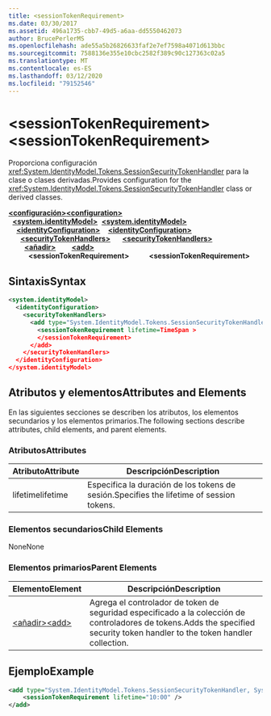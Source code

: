 ```yaml
---
title: <sessionTokenRequirement>
ms.date: 03/30/2017
ms.assetid: 496a1735-cbb7-49d5-a6aa-dd5550462073
author: BrucePerlerMS
ms.openlocfilehash: ade55a5b26826633faf2e7ef7598a4071d613bbc
ms.sourcegitcommit: 7588136e355e10cbc2582f389c90c127363c02a5
ms.translationtype: MT
ms.contentlocale: es-ES
ms.lasthandoff: 03/12/2020
ms.locfileid: "79152546"
---
```

# <a name="sessiontokenrequirement"></a><span data-ttu-id="88895-101">\<sessionTokenRequirement></span><span class="sxs-lookup"><span data-stu-id="88895-101">\<sessionTokenRequirement></span></span>
<span data-ttu-id="88895-102">Proporciona configuración <xref:System.IdentityModel.Tokens.SessionSecurityTokenHandler> para la clase o clases derivadas.</span><span class="sxs-lookup"><span data-stu-id="88895-102">Provides configuration for the <xref:System.IdentityModel.Tokens.SessionSecurityTokenHandler> class or derived classes.</span></span>  
  
<span data-ttu-id="88895-103">[**\<configuración>**](../configuration-element.md)</span><span class="sxs-lookup"><span data-stu-id="88895-103">[**\<configuration>**](../configuration-element.md)</span></span>\
<span data-ttu-id="88895-104">&nbsp;&nbsp;[**\<system.identityModel>**](system-identitymodel.md)</span><span class="sxs-lookup"><span data-stu-id="88895-104">&nbsp;&nbsp;[**\<system.identityModel>**](system-identitymodel.md)</span></span>\
<span data-ttu-id="88895-105">&nbsp;&nbsp;&nbsp;&nbsp;[**\<identityConfiguration>**](identityconfiguration.md)</span><span class="sxs-lookup"><span data-stu-id="88895-105">&nbsp;&nbsp;&nbsp;&nbsp;[**\<identityConfiguration>**](identityconfiguration.md)</span></span>\
<span data-ttu-id="88895-106">&nbsp;&nbsp;&nbsp;&nbsp;&nbsp;&nbsp;[**\<securityTokenHandlers>**](securitytokenhandlers.md)</span><span class="sxs-lookup"><span data-stu-id="88895-106">&nbsp;&nbsp;&nbsp;&nbsp;&nbsp;&nbsp;[**\<securityTokenHandlers>**](securitytokenhandlers.md)</span></span>\
<span data-ttu-id="88895-107">&nbsp;&nbsp;&nbsp;&nbsp;&nbsp;&nbsp;&nbsp;&nbsp;[**\<añadir>**](add.md)</span><span class="sxs-lookup"><span data-stu-id="88895-107">&nbsp;&nbsp;&nbsp;&nbsp;&nbsp;&nbsp;&nbsp;&nbsp;[**\<add>**](add.md)</span></span>\
<span data-ttu-id="88895-108">&nbsp;&nbsp;&nbsp;&nbsp;&nbsp;&nbsp;&nbsp;&nbsp;&nbsp;&nbsp;**\<sessionTokenRequirement>**</span><span class="sxs-lookup"><span data-stu-id="88895-108">&nbsp;&nbsp;&nbsp;&nbsp;&nbsp;&nbsp;&nbsp;&nbsp;&nbsp;&nbsp;**\<sessionTokenRequirement>**</span></span>  
  
## <a name="syntax"></a><span data-ttu-id="88895-109">Sintaxis</span><span class="sxs-lookup"><span data-stu-id="88895-109">Syntax</span></span>  
  
```xml  
<system.identityModel>  
  <identityConfiguration>  
    <securityTokenHandlers>  
      <add type="System.IdentityModel.Tokens.SessionSecurityTokenHandler, System.IdentityModel">  
        <sessionTokenRequirement lifetime=TimeSpan >  
        </sessionTokenRequirement>  
      </add>  
    </securityTokenHandlers>  
  </identityConfiguration>  
</system.identityModel>  
```  
  
## <a name="attributes-and-elements"></a><span data-ttu-id="88895-110">Atributos y elementos</span><span class="sxs-lookup"><span data-stu-id="88895-110">Attributes and Elements</span></span>  
 <span data-ttu-id="88895-111">En las siguientes secciones se describen los atributos, los elementos secundarios y los elementos primarios.</span><span class="sxs-lookup"><span data-stu-id="88895-111">The following sections describe attributes, child elements, and parent elements.</span></span>  
  
### <a name="attributes"></a><span data-ttu-id="88895-112">Atributos</span><span class="sxs-lookup"><span data-stu-id="88895-112">Attributes</span></span>  
  
|<span data-ttu-id="88895-113">Atributo</span><span class="sxs-lookup"><span data-stu-id="88895-113">Attribute</span></span>|<span data-ttu-id="88895-114">Descripción</span><span class="sxs-lookup"><span data-stu-id="88895-114">Description</span></span>|  
|---------------|-----------------|  
|<span data-ttu-id="88895-115">lifetime</span><span class="sxs-lookup"><span data-stu-id="88895-115">lifetime</span></span>|<span data-ttu-id="88895-116">Especifica la duración de los tokens de sesión.</span><span class="sxs-lookup"><span data-stu-id="88895-116">Specifies the lifetime of session tokens.</span></span>|  
  
### <a name="child-elements"></a><span data-ttu-id="88895-117">Elementos secundarios</span><span class="sxs-lookup"><span data-stu-id="88895-117">Child Elements</span></span>  
 <span data-ttu-id="88895-118">None</span><span class="sxs-lookup"><span data-stu-id="88895-118">None</span></span>  
  
### <a name="parent-elements"></a><span data-ttu-id="88895-119">Elementos primarios</span><span class="sxs-lookup"><span data-stu-id="88895-119">Parent Elements</span></span>  
  
|<span data-ttu-id="88895-120">Elemento</span><span class="sxs-lookup"><span data-stu-id="88895-120">Element</span></span>|<span data-ttu-id="88895-121">Descripción</span><span class="sxs-lookup"><span data-stu-id="88895-121">Description</span></span>|  
|-------------|-----------------|  
|[<span data-ttu-id="88895-122">\<añadir></span><span class="sxs-lookup"><span data-stu-id="88895-122">\<add></span></span>](add.md)|<span data-ttu-id="88895-123">Agrega el controlador de token de seguridad especificado a la colección de controladores de tokens.</span><span class="sxs-lookup"><span data-stu-id="88895-123">Adds the specified security token handler to the token handler collection.</span></span>|  
  
## <a name="example"></a><span data-ttu-id="88895-124">Ejemplo</span><span class="sxs-lookup"><span data-stu-id="88895-124">Example</span></span>  
  
```xml  
<add type="System.IdentityModel.Tokens.SessionSecurityTokenHandler, System.IdentityModel">
    <sessionTokenRequirement lifetime="10:00" />  
</add>  
```
